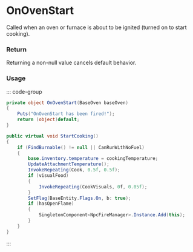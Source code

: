 # OnOvenStart
<Badge type="info" text="Entity"/>[<Badge type="danger" text="Carbon Compatible"/>](https://github.com/CarbonCommunity/Carbon)[<Badge type="warning" text="Oxide Compatible"/>](https://github.com/OxideMod/Oxide.Rust)
Called when an oven or furnace is about to be ignited (turned on to start cooking).

### Return
Returning a non-null value cancels default behavior.

### Usage
::: code-group
```csharp [Example]
private object OnOvenStart(BaseOven baseOven)
{
	Puts("OnOvenStart has been fired!");
	return (object)default;
}
```
```csharp [Source — Assembly-CSharp @ BaseOven]
public virtual void StartCooking()
{
	if (FindBurnable() != null || CanRunWithNoFuel)
	{
		base.inventory.temperature = cookingTemperature;
		UpdateAttachmentTemperature();
		InvokeRepeating(Cook, 0.5f, 0.5f);
		if (visualFood)
		{
			InvokeRepeating(CookVisuals, 0f, 0.05f);
		}
		SetFlag(BaseEntity.Flags.On, b: true);
		if (hasOpenFlame)
		{
			SingletonComponent<NpcFireManager>.Instance.Add(this);
		}
	}
}

```
:::

